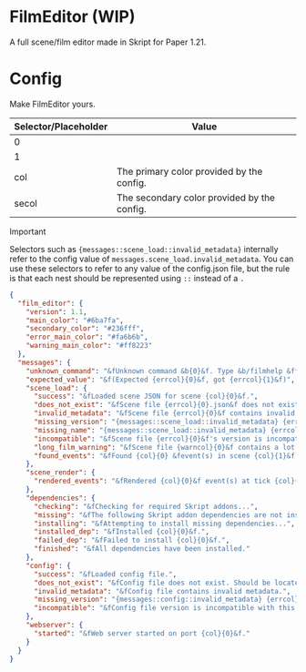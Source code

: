 # FilmEditor (WIP)

A full scene/film editor made in Skript for Paper 1.21.

# Config

Make FilmEditor yours.

| Selector/Placeholder    | Value                                                       |
|-------------------------|-------------------------------------------------------------|
| 0                       |                                                             |
| 1                       |                                                             |
| col                     | The primary color provided by the config.                   |
| secol                   | The secondary color provided by the config.                 |

> [!IMPORTANT]
> Selectors such as `{messages::scene_load::invalid_metadata}` internally refer to the config value of `messages.scene_load.invalid_metadata`. You can use these selectors to refer to any value of the config.json file, but the rule is that each nest should be represented using `::` instead of a `.`

```json
{
  "film_editor": {
    "version": 1.1,
    "main_color": "#6ba7fa",
    "secondary_color": "#236fff",
    "error_main_color": "#fa6b6b",
    "warning_main_color": "#ff8223"
  },
  "messages": {
    "unknown_command": "&fUnknown command &b{0}&f. Type &b/filmhelp &ffor editor help.",
    "expected_value": "&f(Expected {errcol}{0}&f, got {errcol}{1}&f)",
    "scene_load": {
      "success": "&fLoaded scene JSON for scene {col}{0}&f.",
      "does_not_exist": "&fScene file {errcol}{0}.json&f does not exist.",
      "invalid_metadata": "&fScene file {errcol}{0}&f contains invalid metadata.",
      "missing_version": "{messages::scene_load::invalid_metadata} {errcol}(missing version)",
      "missing_name": "{messages::scene_load::invalid_metadata} {errcol}(missing name)",
      "incompatible": "&fScene file {errcol}{0}&f's version is incompatible with this version of {errcol}FilmEditor. {messages::expected_value}",
      "long_film_warning": "&fScene file {warncol}{0}&f contains a lot of events. This can cause issues. If you want to remove this message, add {warncol}\"long_film_warning\": false &fto the {warncol}overrides &fobject inside the {warncol}film_editor &fblock of your scene file. See <url:https://github.com/zNotChill/filmeditor#config>{warncol}&nthe config&f for help.",
      "found_events": "&fFound {col}{0} &fevent(s) in scene {col}{1}&f."
    },
    "scene_render": {
      "rendered_events": "&fRendered {col}{0}&f event(s) at tick {col}{1}&f."
    },
    "dependencies": {
      "checking": "&fChecking for required Skript addons...",
      "missing": "&fThe following Skript addon dependencies are not installed: {col}{0}&f.",
      "installing": "&fAttempting to install missing dependencies...",
      "installed_dep": "&fInstalled {col}{0}&f.",
      "failed_dep": "&fFailed to install {col}{0}&f.",
      "finished": "&fAll dependencies have been installed."
    },
    "config": {
      "success": "&fLoaded config file.",
      "does_not_exist": "&fConfig file does not exist. Should be located at {errcol}filmeditor/config.json&f.",
      "invalid_metadata": "&fConfig file contains invalid metadata.",
      "missing_version": "{messages::config::invalid_metadata} {errcol}(missing version)",
      "incompatible": "&fConfig file version is incompatible with this version of {errcol}FilmEditor. {messages::expected_value}"
    },
    "webserver": {
      "started": "&fWeb server started on port {col}{0}&f."
    }
  }
}
```